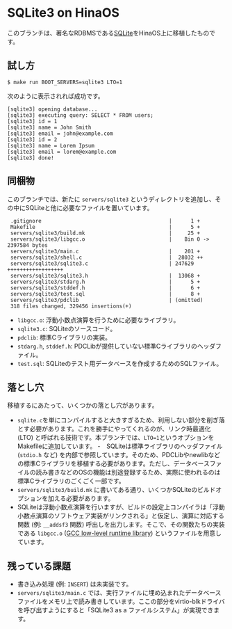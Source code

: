 # SQLite3 on HinaOS

このブランチは、著名なRDBMSである[SQLite](https://www.sqlite.org/index.html)をHinaOS上に移植したものです。

## 試し方

```
$ make run BOOT_SERVERS=sqlite3 LTO=1
```

次のように表示されれば成功です。

```
[sqlite3] opening database...
[sqlite3] executing query: SELECT * FROM users;
[sqlite3] id = 1
[sqlite3] name = John Smith
[sqlite3] email = john@example.com
[sqlite3] id = 2
[sqlite3] name = Lorem Ipsum
[sqlite3] email = lorem@example.com
[sqlite3] done!
```

## 同梱物

このブランチでは、新たに `servers/sqlite3` というディレクトリを追加し、その中にSQLiteと他に必要なファイルを置いています。

```
 .gitignore                                         |      1 +
 Makefile                                           |      5 +
 servers/sqlite3/build.mk                           |     25 +
 servers/sqlite3/libgcc.o                           |    Bin 0 -> 2397584 bytes
 servers/sqlite3/main.c                             |    201 +
 servers/sqlite3/shell.c                            |  28032 ++
 servers/sqlite3/sqlite3.c                          | 247629 ++++++++++++++++++
 servers/sqlite3/sqlite3.h                          |  13068 +
 servers/sqlite3/stdarg.h                           |      5 +
 servers/sqlite3/stddef.h                           |      6 +
 servers/sqlite3/test.sql                           |      8 +
 servers/sqlite3/pdclib                             | (omitted)
 318 files changed, 329456 insertions(+)
```

- `libgcc.o`: 浮動小数点演算を行うために必要なライブラリ。
- `sqlite3.c`: SQLiteのソースコード。
- `pdclib`: 標準Cライブラリの実装。
- `stdarg.h`, `stddef.h`: PDCLibが提供していない標準Cライブラリのヘッダファイル。
- `test.sql`: SQLiteのテスト用データベースを作成するためのSQLファイル。

## 落とし穴

移植するにあたって、いくつかの落とし穴があります。

- `sqlite.c`を単にコンパイルすると大きすぎるため、利用しない部分を削ぎ落とす必要があります。これを勝手にやってくれるのが、リンク時最適化 (LTO) と呼ばれる技術です。本ブランチでは、`LTO=1`というオプションをMakefileに追加しています。
-　SQLiteは標準ライブラリのヘッダファイル (`stdio.h` など) を内部で参照しています。そのため、PDCLibやnewlibなどの標準Cライブラリを移植する必要があります。ただし、データベースファイルの読み書きなどのOSの機能は別途登録するため、実際に使われるのは標準Cライブラリのごくごく一部です。
- `servers/sqlite3/build.mk` に書いてある通り、いくつかSQLiteのビルドオプションを加える必要があります。
- SQLiteは浮動小数点演算を行いますが、ビルドの設定上コンパイラは「浮動小数点演算のソフトウェア実装がリンクされる」と仮定し、演算に対応する関数 (例: `__addsf3` 関数) 呼出しを出力します。そこで、その関数たちの実装である `libgcc.o` ([GCC low-level runtime library](https://gcc.gnu.org/onlinedocs/gccint/Libgcc.html)) というファイルを用意しています。

## 残っている課題

- 書き込み処理 (例: `INSERT`) は未実装です。
- `servers/sqlite3/main.c` では、実行ファイルに埋め込まれたデータベースファイルをメモリ上で読み書きしています。ここの部分をvirtio-blkドライバを呼び出すようにすると「SQLite3 as a ファイルシステム」が実現できます。

